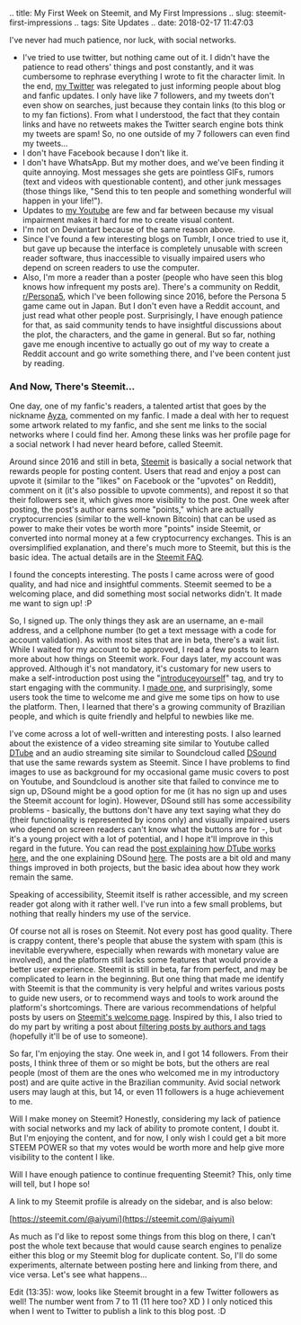 .. title: My First Week on Steemit, and My First Impressions
.. slug: steemit-first-impressions
.. tags: Site Updates
.. date: 2018-02-17 11:47:03

I've never had much patience, nor luck, with social networks.

* I've tried to use twitter, but nothing came out of it. I didn't have the patience to read others' things and post constantly, and it was cumbersome to rephrase everything I wrote to fit the character limit. In the end, [my Twitter][twitter_en] was relegated to just informing people about blog and fanfic updates. I only have like 7 followers, and my tweets don't even show on searches, just because they contain links (to this blog or to my fan fictions). From what I understood, the fact that they contain links and have no retweets makes the Twitter search engine bots think my tweets are spam! So, no one outside of my 7 followers can even find my tweets...
* I don't have Facebook because I don't like it.
* I don't have WhatsApp. But my mother does, and we've been finding it quite annoying. Most messages she gets are pointless GIFs, rumors (text and videos with questionable content), and other junk messages (those things like, "Send this to ten people and something wonderful will happen in your life!").
* Updates to [my Youtube][yt] are few and far between because my visual impairment makes it hard for me to create visual content.
* I'm not on Deviantart because of the same reason above.
* Since I've found a few interesting blogs on Tumblr, I once tried to use it, but gave up because the interface is completely unusable with screen reader software, thus inaccessible to visually impaired users who depend on screen readers to use the computer.
* Also, I'm more a reader than a poster (people who have seen this blog knows how infrequent my posts are). There's a community on Reddit, [r/Persona5][rp5], which I've been following since 2016, before the Persona 5 game came out in Japan. But I don't even have a Reddit account, and just read what other people post. Surprisingly, I have enough patience for that, as said community tends to have insightful discussions about the plot, the characters, and the game in general. But so far, nothing gave me enough incentive to actually go out of my way to create a Reddit account and go write something there, and I've been content just by reading.


### And Now, There's Steemit...

One day, one of my fanfic's readers, a talented artist that goes by the nickname [Ayza][ayzachan], commented on my fanfic. I made a deal with her to request some artwork related to my fanfic, and she sent me links to the social networks where I could find her. Among these links was her profile page for a social network I had never heard before, called Steemit.

Around since 2016 and still in beta, [Steemit][steemithp] is basically a social network that rewards people for posting content. Users that read and enjoy a post can upvote it (similar to the "likes" on Facebook or the "upvotes" on Reddit), comment on it (it's also possible to upvote comments), and repost it so that their followers see it, which gives more visibility to the post. One week after posting, the post's author earns some "points," which are actually cryptocurrencies (similar to the well-known Bitcoin) that can be used as power to make their votes be worth more "points" inside Steemit, or converted into normal money at a few cryptocurrency exchanges. This is an oversimplified explanation, and there's much more to Steemit, but this is the basic idea. The actual details are in the [Steemit FAQ][steemitfaq].

I found the concepts interesting. The posts I came across were of good quality, and had nice and insightful comments. Steemit seemed to be a welcoming place, and did something most social networks didn't. It made me want to sign up! :P

So, I signed up. The only things they ask are an username, an e-mail address, and a cellphone number (to get a text message with a code for account validation). As with most sites that are in beta, there's a wait list. While I waited for my account to be approved, I read a few posts to learn more about how things on Steemit work. Four days later, my account was approved. Although it's not mandatory, it's customary for new users to make a self-introduction post using the "[introduceyourself][introducetag]" tag, and try to start engaging with the community. I [made one][introducepost], and surprisingly, some users took the time to welcome me and give me some tips on how to use the platform. Then, I learned that there's a growing community of Brazilian people, and which is quite friendly and helpful to newbies like me.

I've come across a lot of well-written and interesting posts. I also learned about the existence of a video streaming site similar to Youtube called [DTube][dtubehp] and an audio streaming site similar to Soundcloud called [DSound][dsoundhp] that use the same rewards system as Steemit. Since I have problems to find images to use as background for my occasional game music covers to post on Youtube, and Soundcloud is another site that failed to convince me to sign up, DSound might be a good option for me (it has no sign up and uses the Steemit account for login). However, DSound still has some accessibility problems - basically, the buttons don't have any text saying what they do (their functionality is represented by icons only) and visually impaired users who depend on screen readers can't know what the buttons are for -, but it's a young project with a lot of potential, and I hope it'll improve in this regard in the future. You can read the [post explaining how DTube works here][dtubeintro], and the one explaining DSound [here][dsoundintro]. The posts are a bit old and many things improved in both projects, but the basic idea about how they work remain the same.

Speaking of accessibility, Steemit itself is rather accessible, and my screen reader got along with it rather well. I've run into a few small problems, but nothing that really hinders my use of the service.

Of course not all is roses on Steemit. Not every post has good quality. There is crappy content, there's people that abuse the system with spam (this is inevitable everywhere, especially when rewards with monetary value are involved), and the platform still lacks some features that would provide a better user experience. Steemit is still in beta, far from perfect, and may be complicated to learn in the beginning. But one thing that made me identify with Steemit is that the community is very helpful and writes various posts to guide new users, or to recommend ways and tools to work around the platform's shortcomings. There are various recommendations of helpful posts by users on [Steemit's welcome page][steemitwelcome]. Inspired by this, I also tried to do my part by writing a post about [filtering posts by authors and tags][tagpost] (hopefully it'll be of use to someone).

So far, I'm enjoying the stay. One week in, and I got 14 followers. From their posts, I think three of them or so might be bots, but the others are real people (most of them are the ones who welcomed me in my introductory post) and are quite active in the Brazilian community. Avid social network users may laugh at this, but 14, or even 11 followers is a huge achievement to me.

Will I make money on Steemit? Honestly, considering my lack of patience with social networks and my lack of ability to promote content, I doubt it. But I'm enjoying the content, and for now, I only wish I could get a bit more STEEM POWER so that my votes would be worth more and help give more visibility to the content I like.

Will I have enough patience to continue frequenting Steemit? This, only time will tell, but I hope so!

A link to my Steemit profile is already on the sidebar, and is also below:

[https://steemit.com/@aiyumi](https://steemit.com/@aiyumi)

As much as I'd like to repost some things from this blog on there, I can't post the whole text because that would cause search engines to penalize either this blog or my Steemit blog for duplicate content. So, I'll do some experiments, alternate between posting here and linking from there, and vice versa. Let's see what happens...

Edit (13:35): wow, looks like Steemit brought in a few Twitter followers as well! The number went from 7 to 11 (11 here too? XD ) I only noticed this when I went to Twitter to publish a link to this blog post. :D


[twitter_en]: https://mobile.twitter.com/aiyumi_en
[yt]: https://www.youtube.com/user/AiyumiBr
[rp5]: https://www.reddit.com/r/Persona5
[ayzachan]: https://ayza-chan.deviantart.com/
[steemithp]: https://steemit.com/
[steemitfaq]: https://steemit.com/faq.html
[introducetag]: https://steemit.com/trending/introduceyourself
[introducepost]: https://steemit.com/introduceyourself/@aiyumi/hello-from-brazil-ayza-introduced-me
[dtubeintro]: https://steemit.com/video/@heimindanger/introducing-dtube-a-decentralized-video-platform-using-steem-and-ipfs
[dsoundintro]: https://steemit.com/music/@prc/introducing-dsound-a-decentralized-sound-platform-using-steem-and-ipfs
[dtubehp]: https://d.tube/
[dsoundhp]: https://dsound.audio/
[steemitwelcome]: https://steemit.com/welcome
[tagpost]: https://steemit.com/steemit/@aiyumi/steemit-filtering-posts-by-authors-and-tags
